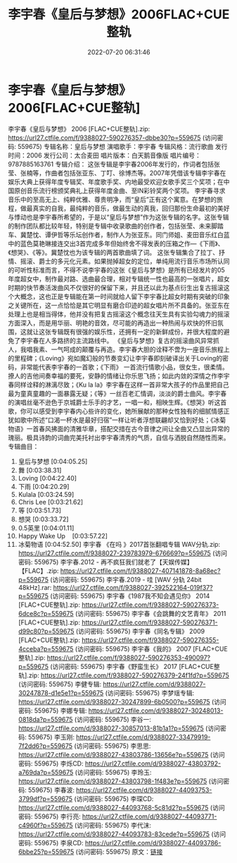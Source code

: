 ﻿---
title: 李宇春《皇后与梦想》2006FLAC+CUE整轨
date: 2022-07-20 06:31:46
categories: APE、FLAC、MP3
tags: 华语中文
---
# 李宇春《皇后与梦想》2006[FLAC+CUE整轨]

李宇春《皇后与梦想》 2006 [FLAC+CUE整轨].zip: https://url27.ctfile.com/f/9388027-590276357-dbbe30?p=559675
(访问密码: 559675)
专辑名称：皇后与梦想
演唱歌手：李宇春
专辑风格：流行歌曲
发行时间：2006
发行公司：太合麦田
唱片版本：白天鹅音像版
唱片编号：9787885163761
专辑介绍：
这张专辑是李宇春2006年发行的，作词者包括张莹、张楠等，作曲者包括张亚东、丁叮、徐博杰等。2007年凭借该专辑李宇春在娱乐大典上获得年度专辑奖、年度歌手奖、内地最受欢迎女歌手奖三个奖项；在中国原创音乐流行榜颁奖典礼上获得年度金曲、至IN彩铃奖两个奖项。
李宇春寻求音乐中的至高无上、纯粹优雅、尊贵明净，而“皇后”正有这个寓意。在梦想的旅程，做最真实的自我，最纯粹的音乐，做最生动的真我，回归那份生命最初的美好与悸动也是李宇春所希望的，于是以“皇后与梦想”作为这张专辑的名字。这张专辑的制作团队都比较年轻，特别是专辑中收录歌曲的创作者，包括张莹、未来脚踏车、冀楚忱、谭伊哲等乐坛创作者，制作人为张亚东。同门师姐、麦田音乐红白蓝中的蓝色莫艳琳接连交出3首完成多年但始终舍不得发表的压箱之作—《下雨》、《想哭》、《等》。冀楚忱也为该专辑的两首歌曲填了词。
这张专辑集合了拉丁、抒情、摇滚、爵士的多元化元素。如果抛掉超女的定位，单纯用流行音乐市场所认同的可听性标准而言，不得不说李宇春的这张《皇后与梦想》是所有已经发片的05年度超女中，制作最对路、选曲最合理，相对专辑统一性也最高的一张唱片，超女时期的快节奏活泼曲风不仅很好的保留下来，并且还以此为基点衍生出复古摇滚这个大概念，这也正是专辑能在第一时间就给人留下李宇春比超女时期有突破的印象之关键所在，这一点恰恰是其它明显有磨合印迹的超女唱片所不具备的。张亚东在处理上也是相当得体，他并没有把复古摇滚这个概念往天生具有实验勾魂力的摇滚方面深入，而是用华丽、明艳的音效，尽可能的再造出一种热闹与欢快的怀旧氛围，这就让这张专辑既有很强的娱乐性，还拥有一定的新鲜成份，并很大程度的避免了李宇春在人多路挤的主流路线中。
《皇后与梦想》复古的摇滚曲风异常抓人，我唱我素、一气呵成的颠覆与再造。李宇春大胆的诠释不啻为一座音乐旅程上的里程碑；《Loving》宛如魔幻般的节奏变幻让李宇春即刻破译出关于Loving的密码，非常能代表李宇春的一首歌；《下雨》
一首流行情歌小品，很女生，很柔情。撩人的吉他间奏幸福的要死，安静的情绪让你乐思飞扬；如此内敛的深情之作李宇春同样诠释的淋漓尽致；《Ku
la
la》李宇春在这样一首非常大孩子的作品里把自己最为童真童趣的一面暴露无疑；《等》一丝百老汇情调，淡淡的爵士曲风。李宇春的演唱丝毫不逊色于京城爵士乐手的才艺，一唱一和，相映生辉。《想哭》听这首歌，你可以感受到李宇春内心些许的变化，她所展献的那种女性独有的细腻情感正犹如歌中所述“口渴一杯水是最好归宿”一样让听者浮想联翩却又恰到好处；《冰菊物语》一首春风拂面的清雅华章，搭配交措在古今音律之间让全曲又凸显出异常的瑰丽。极具诗韵的词曲完美托衬出李宇春清秀的气质，自信与洒脱自然随性而来。
专辑曲目：
01. 皇后与梦想
[0:04:05.25]
02. 舞
[0:03:38.31]
03. Loving
[0:04:22.40]
04. 下雨
[0:04:20.29]
05. Kulala
[0:03:24.59]
06. Chris Lee
[0:03:21.62]
07. 等
[0:03:51.73]
08. 想哭
[0:03:33.72]
09. 0.5英里
[0:04:01.11]
10. Happy Wake
Up    [0:03:57.22]
11. 冰菊物语
[0:04:52.50]
李宇春 《在吗 》2017首张翻唱专辑 WAV分轨.zip: https://url27.ctfile.com/f/9388027-239783979-676669?p=559675
(访问密码: 559675)
李宇春.2012 - 再不疯狂我们就老了【天娱传媒】【FLAC】.zip: https://url27.ctfile.com/f/9388027-407141878-8a68ec?p=559675
(访问密码: 559675)
李宇春.2019 - 哇 [WAV 分轨 24bit 48kHz].rar: https://url27.ctfile.com/f/9388027-392522164-019f37?p=559675
(访问密码: 559675)
李宇春《1987我不知会遇见你》 2014 [FLAC+CUE整轨].zip: https://url27.ctfile.com/f/9388027-590276373-6dce8c?p=559675
(访问密码: 559675)
李宇春《会跳舞的文艺青年》 2011 [FLAC+CUE整轨].zip: https://url27.ctfile.com/f/9388027-590276371-d99c80?p=559675
(访问密码: 559675)
李宇春《同名专辑》 2009 [FLAC+CUE整轨].zip: https://url27.ctfile.com/f/9388027-590276355-4cceba?p=559675
(访问密码: 559675)
李宇春《我的》 2007 [FLAC+CUE整轨].zip: https://url27.ctfile.com/f/9388027-590276353-490097?p=559675
(访问密码: 559675)
李宇春《野蛮生长》 2017 [FLAC+CUE整轨].zip: https://url27.ctfile.com/f/9388027-590276379-24f1fd?p=559675
(访问密码: 559675)
李健专辑: https://url27.ctfile.com/d/9388027-30247878-d1e5e1?p=559675
(访问密码: 559675)
李梦瑶专辑: https://url27.ctfile.com/d/9388027-30247899-6b0500?p=559675
(访问密码: 559675)
李娜专辑: https://url27.ctfile.com/d/9388027-30248013-0818da?p=559675
(访问密码: 559675)
李谷一: https://url27.ctfile.com/d/9388027-30857013-81b1a1?p=559675
(访问密码: 559675)
李玉刚: https://url27.ctfile.com/d/9388027-33479919-7f2dd6?p=559675
(访问密码: 559675)
李思思: https://url27.ctfile.com/d/9388027-43803786-13656e?p=559675
(访问密码: 559675)
李烁CD: https://url27.ctfile.com/d/9388027-43803792-a769da?p=559675
(访问密码: 559675)
李玲玉: https://url27.ctfile.com/d/9388027-43803798-1f483e?p=559675
(访问密码: 559675)
李春波: https://url27.ctfile.com/d/9388027-44093753-3799df?p=559675
(访问密码: 559675)
李琛CD: https://url27.ctfile.com/d/9388027-44093768-5c81d2?p=559675
(访问密码: 559675)
李行亮: https://url27.ctfile.com/d/9388027-44093771-c4960f?p=559675
(访问密码: 559675)
李代沫: https://url27.ctfile.com/d/9388027-44093783-83cede?p=559675
(访问密码: 559675)
李泉CD: https://url27.ctfile.com/d/9388027-44093786-6bbe25?p=559675
(访问密码: 559675)
原文：[链接](https://blog.sina.com.cn/s/blog_1647c7e7601030yg2.html)